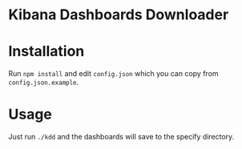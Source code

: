 # Kibana Dashboards Downloader

# Installation

Run `npm install` and edit `config.json` which you can copy from `config.json.example`.

# Usage

Just run `./kdd` and the dashboards will save to the specify directory.
